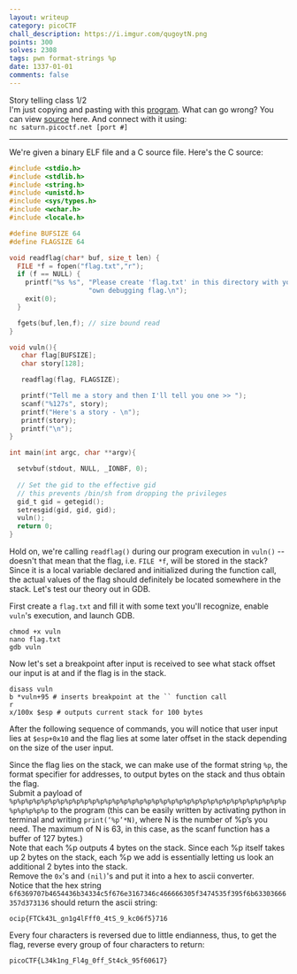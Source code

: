 ```yaml
---
layout: writeup
category: picoCTF
chall_description: https://i.imgur.com/qugoytN.png
points: 300
solves: 2308
tags: pwn format-strings %p
date: 1337-01-01
comments: false
---
```


Story telling class 1/2  
I'm just copying and pasting with this [program](https://github.com/Nightxade/ctf-writeups/tree/master/assets/CTFs/picoCTF/flag-leak-vuln). What can go wrong? You can view [source](https://github.com/Nightxade/ctf-writeups/tree/master/assets/CTFs/picoCTF/flag-leak-vuln.c) here. And connect with it using:  
`nc saturn.picoctf.net [port #]`  

---

We're given a binary ELF file and a C source file. Here's the C source:  

```c
#include <stdio.h>
#include <stdlib.h>
#include <string.h>
#include <unistd.h>
#include <sys/types.h>
#include <wchar.h>
#include <locale.h>

#define BUFSIZE 64
#define FLAGSIZE 64

void readflag(char* buf, size_t len) {
  FILE *f = fopen("flag.txt","r");
  if (f == NULL) {
    printf("%s %s", "Please create 'flag.txt' in this directory with your",
                    "own debugging flag.\n");
    exit(0);
  }

  fgets(buf,len,f); // size bound read
}

void vuln(){
   char flag[BUFSIZE];
   char story[128];

   readflag(flag, FLAGSIZE);

   printf("Tell me a story and then I'll tell you one >> ");
   scanf("%127s", story);
   printf("Here's a story - \n");
   printf(story);
   printf("\n");
}

int main(int argc, char **argv){

  setvbuf(stdout, NULL, _IONBF, 0);
  
  // Set the gid to the effective gid
  // this prevents /bin/sh from dropping the privileges
  gid_t gid = getegid();
  setresgid(gid, gid, gid);
  vuln();
  return 0;
}
```

Hold on, we're calling `readflag()` during our program execution in `vuln()` -- doesn't that mean that the flag, i.e. `FILE *f`, will be stored in the stack? Since it is a local variable declared and initialized during the function call, the actual values of the flag should definitely be located somewhere in the stack. Let's test our theory out in GDB.  

First create a `flag.txt` and fill it with some text you'll recognize, enable `vuln`'s execution, and launch GDB.  

<pre 
  class="command-line" 
  data-prompt="kali@kali $"
><code class="language-bash">chmod +x vuln
nano flag.txt
gdb vuln</code>
</pre>

Now let's set a breakpoint after input is received to see what stack offset our input is at and if the flag is in the stack.  

<pre 
  class="command-line" 
  data-prompt="kali@kali $"
><code class="language-bash">disass vuln 
b *vuln+95 # inserts breakpoint at the `<puts@plt>` function call
r
x/100x $esp # outputs current stack for 100 bytes</code>
</pre>


After the following sequence of commands, you will notice that  user input lies at `$esp+0x10` and the flag lies at some later offset in the stack depending on the size of the user input.    

Since the flag lies on the stack, we can make use of the format string `%p`, the format specifier for addresses, to output bytes on the stack and thus obtain the flag.  
Submit a payload of `%p%p%p%p%p%p%p%p%p%p%p%p%p%p%p%p%p%p%p%p%p%p%p%p%p%p%p%p%p%p%p%p%p%p%p%p%p%p%p%p` to the program (this can be easily written by activating python in terminal and writing `print(‘%p’*N)`, where N is the number of %p’s you need. The maximum of N is 63, in this case, as the scanf function has a buffer of 127 bytes.)  
Note that each %p outputs 4 bytes on the stack. Since each %p itself takes up 2 bytes on the stack, each %p we add is essentially letting us look an additional 2 bytes into the stack.  
Remove the `0x`'s and `(nil)`'s and put it into a hex to ascii converter.  
Notice that the hex string `6f6369707b4654436b34334c5f676e3167346c466666305f3474535f395f6b63303666357d373136` should return the ascii string:  

    ocip{FTCk43L_gn1g4lFff0_4tS_9_kc06f5}716

Every four characters is reversed due to little endianness, thus, to get the flag, reverse every group of four characters to return:  

    picoCTF{L34k1ng_Fl4g_0ff_St4ck_95f60617}
